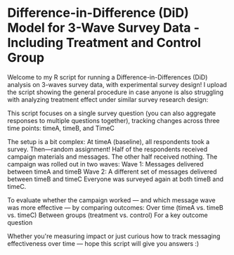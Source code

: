 # Difference-in-Difference (DiD) Model for 3-Wave Survey Data - Including Treatment and Control Group

Welcome to my R script for running a Difference-in-Differences (DiD) analysis on 3-waves survey data, with experimental survey design! I upload the script showing the general procedure in case anyone is also struggling with analyzing treatment effect under similar survey research design:

This script focuses on a single survey question (you can also aggregate responses to multiple questions together), tracking changes across three time points: timeA, timeB, and TimeC

The setup is a bit complex:
  At timeA (baseline), all respondents took a survey.
  Then—random assignment! Half of the respondents received campaign materials and messages. The other half received nothing.
  The campaign was rolled out in two waves:
    Wave 1: Messages delivered between timeA and timeB
    Wave 2: A different set of messages delivered between timeB and timeC
  Everyone was surveyed again at both timeB and timeC.

To evaluate whether the campaign worked — and which message wave was more effective — by comparing outcomes:
  Over time (timeA vs. timeB vs. timeC)
  Between groups (treatment vs. control)
  For a key outcome question

Whether you're measuring impact or just curious how to track messaging effectiveness over time — hope this script will give you answers :)
